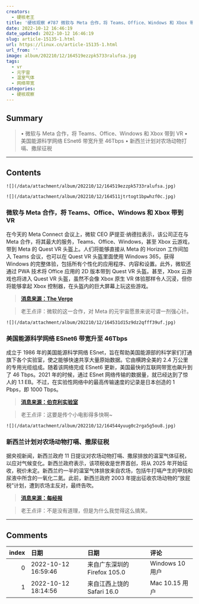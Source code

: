 ```yaml
---
creators:
  - 硬核老王
title: '硬核观察 #787 微软与 Meta 合作，将 Teams、Office、Windows 和 Xbox 带到 VR'
date: 2022-10-12 16:46:19
date_updated: 2022-10-12 16:46:19
slug: article-15135-1.html
url: https://linux.cn/article-15135-1.html
url_from: ''
image: album/202210/12/164519ezzpk5733ralufsa.jpg
tags:
  - vr
  - 元宇宙
  - 温室气体
  - 网络带宽
categories:
  - 硬核观察
---
```


## Summary

> • 微软与 Meta 合作，将 Teams、Office、Windows 和 Xbox 带到 VR • 美国能源科学网络 ESnet6 带宽升至 46Tbps • 新西兰计划对农场动物打嗝、撒尿征税

***

<!-- more -->

## Contents

`![](/data/attachment/album/202210/12/164519ezzpk5733ralufsa.jpg)`

`![](/data/attachment/album/202210/12/164511jtrtogt1bpwhzf0c.jpg)`

### 微软与 Meta 合作，将 Teams、Office、Windows 和 Xbox 带到 VR

在今天的 Meta Connect 会议上，微软 CEO 萨提亚·纳德拉表示，该公司正在与 Meta 合作，将其最大的服务，Teams、Office、Windows，甚至 Xbox 云游戏，带到 Meta 的 Quest VR 头盔上。人们将能够直接从 Meta 的 Horizon 工作间加入 Teams 会议，也可以在 Quest VR 头盔里面使用 Windows 365，获得 Windows 的完整体验，包括所有个性化的应用程序、内容和设置。此外，微软还通过 PWA 技术将 Office 应用的 2D 版本带到 Quest VR 头盔。甚至，Xbox 云游戏也将进入 Quest VR 头盔，虽然不会像 Xbox 原生 VR 体验那样令人沉浸，但你将能够拿起 Xbox 控制器，在头盔内的巨大屏幕上玩这些游戏。

> 
> **[消息来源：The Verge](https://www.theverge.com/2022/10/11/23397251/meta-microsoft-partnership-quest-teams-office-windows-features-vr)**
> 
> 
> 

> 
> 老王点评：微软的这一合作，对 Meta 的元宇宙愿景来说可谓一剂强心针。
> 
> 
> 

`![](/data/attachment/album/202210/12/164531d15z9dz2qfff39uf.jpg)`

### 美国能源科学网络 ESnet6 带宽升至 46Tbps

成立于 1986 年的美国能源科学网络 ESnet，旨在帮助美国能源部的科学家们打通旗下各个实验室，使之能够快速共享大量原始数据。它由横跨全美的 2.4 万公里的专用光缆组成。随着该网络完成 ESnet6 更新，美国最快的互联网带宽也飙升到了 46 Tbps。2021 年的时候，通过 ESnet 网络传输的数据量，就已经达到了惊人的 1.1 EB。不过，在实验性网络中的最高传输速度的记录是日本创造的 1 Pbps，即 1000 Tbps。

> 
> **[消息来源：伯克利实验室](https://newscenter.lbl.gov/2022/10/11/esnet-launches-next-generation-network/)**
> 
> 
> 

> 
> 老王点评：这要是传个小电影得多快啊~
> 
> 
> 

`![](/data/attachment/album/202210/12/164544yuug0c2rga5g5ou8.jpg)`

### 新西兰计划对农场动物打嗝、撒尿征税

据央视新闻，新西兰政府 11 日提议对农场动物打嗝、撒尿排放的温室气体征税，以应对气候变化。新西兰政府表示，该项税收是世界首创，将从 2025 年开始征收，税价未定。新西兰约一半的温室气体排放来自农场，包括牛打嗝产生的甲烷和尿液中所含的一氧化二氮。此前，新西兰政府 2003 年提出征收农场动物的“放屁税”计划，遭到农场主反对，最终告吹。

> 
> **[消息来源：每经报](http://www.nbd.com.cn/articles/2022-10-11/2495245.html)**
> 
> 
> 

> 
> 老王点评：不是没有道理，但是为什么我觉得这么搞笑。
> 
> 
>

***

## Comments

|   index | 日期                | 日期                                         | 评论                             |
|--------:|:--------------------|:---------------------------------------------|:---------------------------------|
|       0 | 2022-10-12 16:59:46 | 来自广东深圳的 Firefox 105.0|Windows 10 用户 | 元宇宙中办公，这是黑客帝国既视感 |
|       1 | 2022-10-12 18:14:56 | 来自江西上饶的 Safari 16.0|Mac 10.15 用户    | 牛肉涨价喽。                     |
